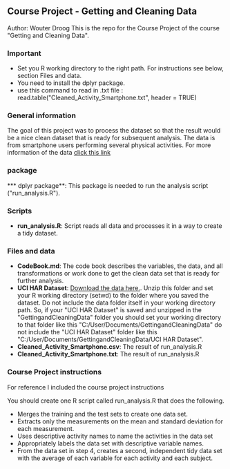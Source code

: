 ##  Course Project - Getting and Cleaning Data
Author: Wouter Droog
This is the repo for the Course Project of the course "Getting and Cleaning Data".

### Important
* Set you R working directory to the right path. For instructions see below, section Files and data.
* You need to install the dplyr package.
* use this command to read in .txt file : read.table("Cleaned_Activity_Smartphone.txt", header = TRUE)

### General information
The goal of this project was to process the dataset so that the result would be a nice clean dataset that is ready for subsequent analysis. The data is from smartphone users performing several physical activities. For more information of the data [click this link](http://archive.ics.uci.edu/ml/datasets/Human+Activity+Recognition+Using+Smartphones)

### package
*** dplyr package**: This package is needed to run the analysis script ("run_analysis.R").

### Scripts
* **run_analysis.R**: Script reads all data and processes it in a way to create a tidy dataset. 

### Files and data 
* **CodeBook.md**:  The code book describes the variables, the data, and all transformations or work done to get the clean data set that is ready for further analysis.
* **UCI HAR Dataset**: [Download the data here.](https://d396qusza40orc.cloudfront.net/getdata%2Fprojectfiles%2FUCI%20HAR%20Dataset.zip). Unzip this folder and set your R working directory (setwd) to the folder where you saved the dataset. Do not include the data folder itself in your working directory path. So, if your "UCI HAR Dataset" is saved and unzipped in the "GettingandCleaningData" folder you should set your working directory to that folder like this "C:/User/Documents/GettingandCleaningData" do not include the "UCI HAR Dataset" folder like this "C:/User/Documents/GettingandCleaningData/UCI HAR Dataset". 
* **Cleaned_Activity_Smartphone.csv**: The result of run_analysis.R
* **Cleaned_Activity_Smartphone.txt**: The result of run_analysis.R
 
### Course Project instructions
For reference I included the course project instructions

 You should create one R script called run_analysis.R that does the following. 

- Merges the training and the test sets to create one data set.
- Extracts only the measurements on the mean and standard deviation for each measurement. 
- Uses descriptive activity names to name the activities in the data set
- Appropriately labels the data set with descriptive variable names. 
- From the data set in step 4, creates a second, independent tidy data set with the average                 of each variable for each activity and each subject.




